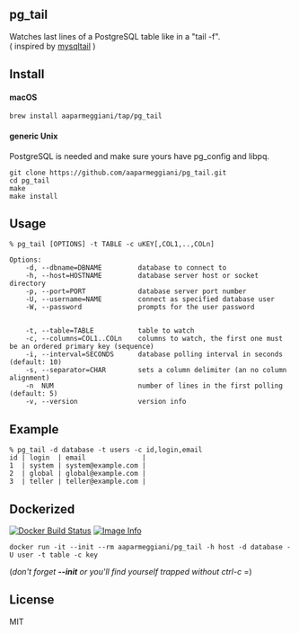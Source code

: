 ## pg_tail

Watches last lines of a PostgreSQL table like in a "tail -f".  
( inspired by [mysqltail](http://www.vanheusden.com/mysqltail/) )

## Install

#### macOS
```console
brew install aaparmeggiani/tap/pg_tail
```

#### generic Unix
PostgreSQL is needed and make sure yours have pg_config and libpq.
```console
git clone https://github.com/aaparmeggiani/pg_tail.git
cd pg_tail
make
make install
```

## Usage
```console
% pg_tail [OPTIONS] -t TABLE -c uKEY[,COL1,..,COLn]

Options:
    -d, --dbname=DBNAME         database to connect to
    -h, --host=HOSTNAME         database server host or socket directory
    -p, --port=PORT             database server port number
    -U, --username=NAME         connect as specified database user
    -W, --password              prompts for the user password


    -t, --table=TABLE           table to watch
    -c, --columns=COL1..COLn    columns to watch, the first one must be an ordered primary key (sequence)
    -i, --interval=SECONDS      database polling interval in seconds (default: 10)
    -s, --separator=CHAR        sets a column delimiter (an no column alignment)
    -n  NUM                     number of lines in the first polling (default: 5)
    -v, --version               version info
```

## Example

```console
% pg_tail -d database -t users -c id,login,email
id | login  | email              |
1  | system | system@example.com |
2  | global | global@example.com |
3  | teller | teller@example.com |
```

## Dockerized 
[![Docker Build Status](https://img.shields.io/docker/build/aaparmeggiani/pg_tail.svg)]()
[![Image Info](https://images.microbadger.com/badges/image/aaparmeggiani/pg_tail.svg)]()

```
docker run -it --init --rm aaparmeggiani/pg_tail -h host -d database -U user -t table -c key
```
(_don't forget **--init** or you'll find yourself  trapped without ctrl-c_  =)

## License
MIT

